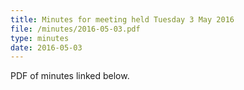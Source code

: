 ```yaml
---
title: Minutes for meeting held Tuesday 3 May 2016
file: /minutes/2016-05-03.pdf
type: minutes
date: 2016-05-03
---
```


PDF of minutes linked below.
